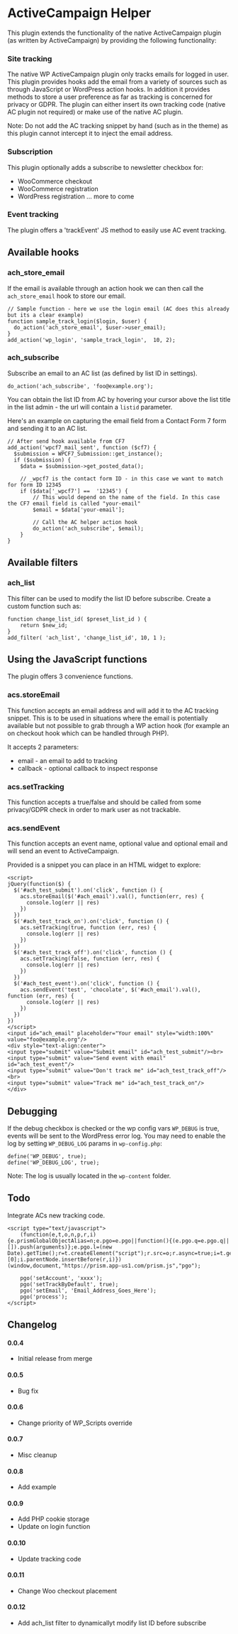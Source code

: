 # ActiveCampaign Helper

This plugin extends the functionality of the native ActiveCampaign plugin (as written by ActiveCampaign) by providing the following functionality:

### Site tracking

The native WP ActiveCampaign plugin only tracks emails for logged in user. This plugin provides hooks add the email from a variety of sources such as through JavaScript or WordPress action hooks. In addition it provides methods to store a user preference as far as tracking is concerned for privacy or GDPR. The plugin can either insert its own tracking code (native AC plugin not required) or make use of the native AC plugin.

Note: Do not add the AC tracking snippet by hand (such as in the theme) as this plugin cannot intercept it to inject the email address.

### Subscription

This plugin optionally adds a subscribe to newsletter checkbox for:

-   WooCommerce checkout
-   WooCommerce registration
-   WordPress registration
    ... more to come

### Event tracking

The plugin offers a 'trackEvent' JS method to easily use AC event tracking.

## Available hooks

### ach_store_email

If the email is available through an action hook we can then call the `ach_store_email` hook to store our email.

    // Sample function - here we use the login email (AC does this already but its a clear example)
    function sample_track_login($login, $user) {
      do_action('ach_store_email', $user->user_email);
    }
    add_action('wp_login', 'sample_track_login',  10, 2);

### ach_subscribe

Subscribe an email to an AC list (as defined by list ID in settings).

    do_action('ach_subscribe', 'foo@example.org');

You can obtain the list ID from AC by hovering your cursor above the list title in the list admin - the url will contain a `listid` parameter.

Here's an example on capturing the email field from a Contact Form 7 form and sending it to an AC list.

    // After send hook available from CF7
    add_action('wpcf7_mail_sent', function ($cf7) {
      $submission = WPCF7_Submission::get_instance();
      if ($submission) {
        $data = $submission->get_posted_data();

        // _wpcf7 is the contact form ID - in this case we want to match for form ID 12345
        if ($data['_wpcf7'] ==  '12345') {
            // This would depend on the name of the field. In this case the CF7 email field is called "your-email"
            $email = $data['your-email'];

            // Call the AC helper action hook
            do_action('ach_subscribe', $email);
        }
    }

## Available filters

### ach_list

This filter can be used to modify the list ID before subscribe. Create a custom function such as:

```
function change_list_id( $preset_list_id ) {
    return $new_id;
}
add_filter( 'ach_list', 'change_list_id', 10, 1 );
```

## Using the JavaScript functions

The plugin offers 3 convenience functions.

### acs.storeEmail

This function accepts an email address and will add it to the AC tracking snippet. This is to be used in situations where the email is potentially available but not possible to grab through a WP action hook (for example an on checkout hook which can be handled through PHP).

It accepts 2 parameters:

-   email - an email to add to tracking
-   callback - optional callback to inspect response

### acs.setTracking

This function accepts a true/false and should be called from some privacy/GDPR check in order to mark user as not trackable.

### acs.sendEvent

This function accepts an event name, optional value and optional email and will send an event to ActiveCampaign.

Provided is a snippet you can place in an HTML widget to explore:

```
<script>
jQuery(function($) {
  $('#ach_test_submit').on('click', function () {
    acs.storeEmail($('#ach_email').val(), function(err, res) {
      console.log(err || res)
    })
  })
  $('#ach_test_track_on').on('click', function () {
    acs.setTracking(true, function (err, res) {
      console.log(err || res)
    })
  })
  $('#ach_test_track_off').on('click', function () {
    acs.setTracking(false, function (err, res) {
      console.log(err || res)
    })
  })
  $('#ach_test_event').on('click', function () {
    acs.sendEvent('test', 'chocolate', $('#ach_email').val(),  function (err, res) {
      console.log(err || res)
    })
  })
})
</script>
<input id="ach_email" placeholder="Your email" style="width:100%" value="foo@example.org"/>
<div style="text-align:center">
<input type="submit" value="Submit email" id="ach_test_submit"/><br>
<input type="submit" value="Send event with email" id="ach_test_event"/>
<input type="submit" value="Don't track me" id="ach_test_track_off"/><br>
<input type="submit" value="Track me" id="ach_test_track_on"/>
</div>
```

## Debugging

If the debug checkbox is checked or the wp config vars `WP_DEBUG` is true, events will be sent to the WordPress error log.
You may need to enable the log by setting `WP_DEBUG_LOG` params in `wp-config.php`:

```
define('WP_DEBUG', true);
define('WP_DEBUG_LOG', true);
```

Note: The log is usually located in the `wp-content` folder.

## Todo

Integrate ACs new tracking code.

```
<script type="text/javascript">
    (function(e,t,o,n,p,r,i){e.prismGlobalObjectAlias=n;e.pgo=e.pgo||function(){(e.pgo.q=e.pgo.q||[]).push(arguments)};e.pgo.l=(new Date).getTime();r=t.createElement("script");r.src=o;r.async=true;i=t.getElementsByTagName("script")[0];i.parentNode.insertBefore(r,i)})(window,document,"https://prism.app-us1.com/prism.js","pgo");

    pgo('setAccount', 'xxxx');
    pgo('setTrackByDefault', true);
    pgo('setEmail', 'Email_Address_Goes_Here');
    pgo('process');
</script>
```

## Changelog

#### 0.0.4

-   Initial release from merge

#### 0.0.5

-   Bug fix

#### 0.0.6

-   Change priority of WP_Scripts override

#### 0.0.7

-   Misc cleanup

#### 0.0.8

-   Add example

#### 0.0.9

-   Add PHP cookie storage
-   Update on login function

#### 0.0.10

-   Update tracking code

#### 0.0.11

-   Change Woo checkout placement

#### 0.0.12

-   Add ach_list filter to dynamicallyt modify list ID before subscribe
